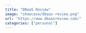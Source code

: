 ```yaml
---
title: "DBaaS Review"
image: "showcase/dbaas-review.png"
url: "https://www.dbaasreview.com/"
categories: ["personal"]
---
```

